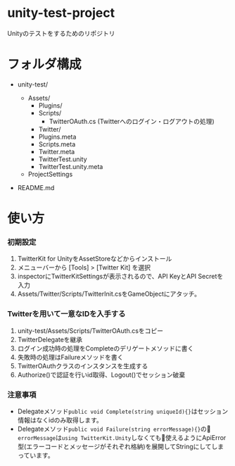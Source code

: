 # unity-test-project
Unityのテストをするためのリポジトリ

# フォルダ構成
* unity-test/
    - Assets/
        - Plugins/
        - Scripts/
            - TwitterOAuth.cs (Twitterへのログイン・ログアウトの処理)
        - Twitter/
        - Plugins.meta
        - Scripts.meta
        - Twitter.meta
        - TwitterTest.unity
        - TwitterTest.unity.meta
    - ProjectSettings

* README.md

# 使い方
### 初期設定
1. TwitterKit for UnityをAssetStoreなどからインストール
2. メニューバーから [Tools] > [Twitter Kit] を選択
3. inspectorにTwitterKitSettingsが表示されるので、API KeyとAPI Secretを入力
4. Assets/Twitter/Scripts/TwitterInit.csをGameObjectにアタッチ。
### Twitterを用いて一意なIDを入手する
1. unity-test/Assets/Scripts/TwitterOAuth.csをコピー
2. TwitterDelegateを継承
3. ログイン成功時の処理をCompleteのデリゲートメソッドに書く
4. 失敗時の処理はFailureメソッドを書く
5. TwitterOAuthクラスのインスタンスを生成する
6. Authorize()で認証を行いid取得、Logout()でセッション破棄

### 注意事項
* Delegateメソッド`public void Complete(string uniqueId){}`はセッション情報はなくidのみ取得します。
* Delegateメソッド`public void Failure(string errorMessage){}`の`
errorMessage`は`using TwitterKit.Unity`しなくても使えるようにApiError型(エラーコードとメッセージがそれぞれ格納)を展開してStringにしてしまっています。
